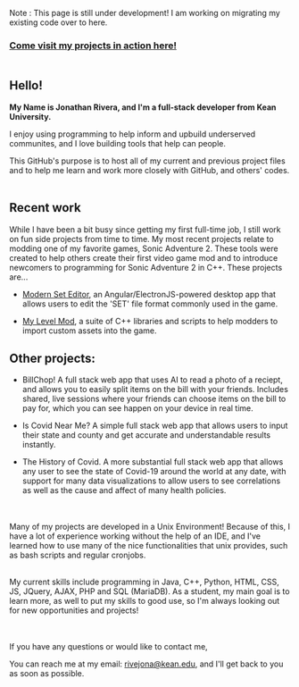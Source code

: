 Note : This page is still under development! I am working on migrating my existing code over to here.

### [Come visit my projects in action here!](http://thejonathanrivera.com "Main Page") <br/><br/>

## Hello!
**My Name is Jonathan Rivera, and I'm a full-stack developer from Kean University.**

I enjoy using programming to help inform and upbuild underserved communites, and I love building tools that help can people. 

This GitHub's purpose is to host all of my current and previous project files and to help me learn and work more closely with GitHub, and others' codes. <br/><br/>

## Recent work
While I have been a bit busy since getting my first full-time job, I still work on fun side projects from time to time. My most recent projects relate to modding one of my favorite games, Sonic Adventure 2. These tools were created to help others create their first video game mod and to introduce newcomers to programming for Sonic Adventure 2 in C++. These projects are...

  - [Modern Set Editor](https://github.com/J-N-R/Set-File-Editor), an Angular/ElectronJS-powered desktop app that allows users to edit the 'SET' file format commonly used in the game. 

  - [My Level Mod](https://github.com/J-N-R/My-Level-Mod), a suite of C++ libraries and scripts to help modders to import custom assets into the game.

## Other projects:

  - BillChop! A full stack web app that uses AI to read a photo of a reciept, and allows you to easily split items on the bill with your friends. Includes shared, live sessions where your friends can choose items on the bill to pay for, which you can see happen on your device in real time.

  - Is Covid Near Me? A simple full stack web app that allows users to input their state and county and get accurate and understandable results instantly.

  - The History of Covid. A more substantial full stack web app that allows any user to see the state of Covid-19 around the world at any date, with support for many data visualizations to allow users to see correlations as well as the cause and affect of many health policies.
    
<br/><br/>Many of my projects are developed in a Unix Environment! Because of this, I have a lot of experience working without the help of an IDE, and I've learned how to use many of the nice functionalities that unix provides, such as bash scripts and regular cronjobs.

<br/>My current skills include programming in Java, C++, Python, HTML, CSS, JS, JQuery, AJAX, PHP and SQL (MariaDB). As a student, my main goal is to learn more, as well to put my skills to good use, so I'm always looking out for new opportunities and projects! 
 
 
<br/><br/>If you have any questions or would like to contact me,

You can reach me at my email: rivejona@kean.edu, and I'll get back to you as soon as possible.
